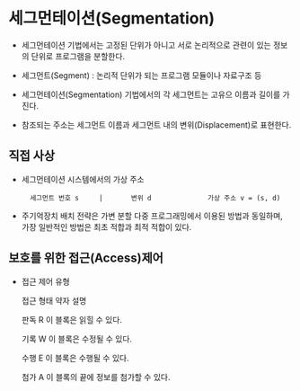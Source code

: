 # 세그먼테이션(Segmentation)

- 세그먼테이션 기법에서는 고정된 단위가 아니고 서로 논리적으로 관련이 있는 정보의 단위로 프로그램을 분할한다.

- 세그먼트(Segment) : 논리적 단위가 되는 프로그램 모듈이나 자료구조 등

- 세그먼테이션(Segmentation) 기법에서의 각 세그먼트는 고유으 이름과 길이를 가진다.

- 참조되는 주소는 세그먼트 이름과 세그먼트 내의 변위(Displacement)로 표현한다.


## 직접 사상

- 세그먼테이션 시스템에서의 가상 주소

        세그먼트 번호 s     |       변위 d              가상 주소 v = (s, d)


- 주기억장치 배치 전략은 가변 분할 다중 프로그래밍에서 이용된 방법과 동일하며, 가장 일반적인 방법은 최초 적합과 최적 적합이 있다.


## 보호를 위한 접근(Access)제어

- 접근 제어 유형


    접근 형태           약자            설명

    판독                R              이 블록은 읽힐 수 있다.

    기록                W              이 블록은 수정될 수 있다.

    수행                E              이 블록은 수행될 수 있다.

    첨가                A              이 블록의 끝에 정보를 첨가할 수 있다.